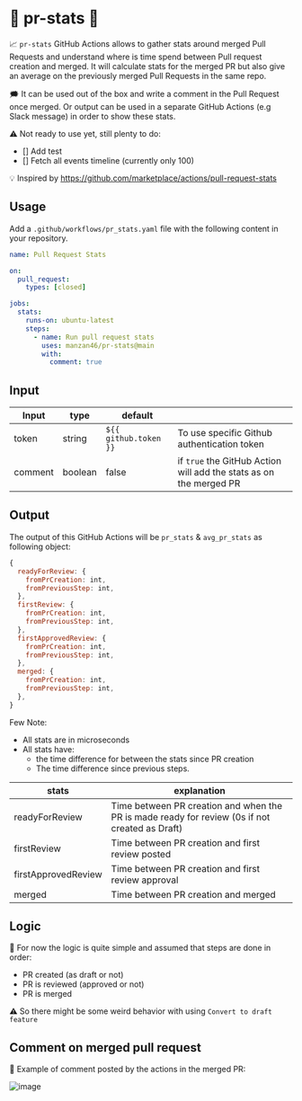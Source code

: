 # 🌟 pr-stats 🌟

📈 `pr-stats` GitHub Actions allows to gather stats around merged Pull Requests and
understand where is time spend between Pull request creation and merged. It will calculate stats for the merged PR but also give an average on the previously merged Pull Requests in the same repo.

🗯️ It can be used out of the box and write a comment in the Pull Request once merged. Or output can be used in a separate GitHub Actions (e.g Slack message) in order to show these stats.

⚠️ Not ready to use yet, still plenty to do:

- [] Add test
- [] Fetch all events timeline (currently only 100)

💡 Inspired by https://github.com/marketplace/actions/pull-request-stats

## Usage

Add a `.github/workflows/pr_stats.yaml` file with the following content in your repository.

```yaml
name: Pull Request Stats

on:
  pull_request:
    types: [closed]

jobs:
  stats:
    runs-on: ubuntu-latest
    steps:
      - name: Run pull request stats
        uses: manzan46/pr-stats@main
        with:
          comment: true
```

## Input

| Input   | type    | default               |                                                                    |
| ------- | ------- | --------------------- | ------------------------------------------------------------------ |
| token   | string  | `${{ github.token }}` | To use specific Github authentication token                        |
| comment | boolean | false                 | if `true` the GitHub Action will add the stats as on the merged PR |

## Output

The output of this GitHub Actions will be `pr_stats` & `avg_pr_stats` as following object:

```js
{
  readyForReview: {
    fromPrCreation: int,
    fromPreviousStep: int,
  },
  firstReview: {
    fromPrCreation: int,
    fromPreviousStep: int,
  },
  firstApprovedReview: {
    fromPrCreation: int,
    fromPreviousStep: int,
  },
  merged: {
    fromPrCreation: int,
    fromPreviousStep: int,
  },
}
```

Few Note:

- All stats are in microseconds
- All stats have:
  - the time difference for between the stats since PR creation
  - The time difference since previous steps.

| stats               | explanation                                                                                    |
| ------------------- | ---------------------------------------------------------------------------------------------- |
| readyForReview      | Time between PR creation and when the PR is made ready for review (0s if not created as Draft) |
| firstReview         | Time between PR creation and first review posted                                               |
| firstApprovedReview | Time between PR creation and first review approval                                             |
| merged              | Time between PR creation and merged                                                            |

## Logic

🔀 For now the logic is quite simple and assumed that steps are done in order:

- PR created (as draft or not)
- PR is reviewed (approved or not)
- PR is merged

⚠️ So there might be some weird behavior with using `Convert to draft feature`

## Comment on merged pull request

📸 Example of comment posted by the actions in the merged PR:

![image](https://user-images.githubusercontent.com/1071962/142687994-ca7896bc-fe0b-44a1-ae05-3c268b21a2ad.png)
